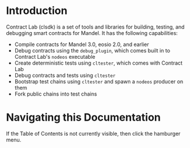 # Introduction

Contract Lab (clsdk) is a set of tools and libraries for building, testing, and debugging smart contracts for Mandel. It has the following capabilities:

* Compile contracts for Mandel 3.0, eosio 2.0, and earlier
* Debug contracts using the `debug_plugin`, which comes built in to Contract Lab's `nodeos` executable
* Create deterministic tests using `cltester`, which comes with Contract Lab
* Debug contracts and tests using `cltester`
* Bootstrap test chains using `cltester` and spawn a `nodeos` producer on them
* Fork public chains into test chains

# Navigating this Documentation

If the Table of Contents is not currently visible, then click the hamburger menu.
